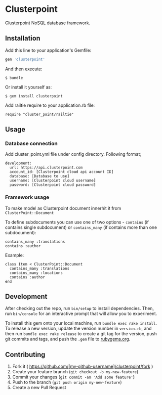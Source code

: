 # Clusterpoint

Clusterpoint NoSQL database framework.

## Installation

Add this line to your application's Gemfile:

```ruby
gem 'clusterpoint'
```

And then execute:

    $ bundle

Or install it yourself as:

    $ gem install clusterpoint

Add railtie require to your application.rb file:
    
    require "cluster_point/railtie"


## Usage

### Database connection
Add cluster_point.yml file under config directory. Following format;

    development:
      url: https://api.clusterpoint.com
      account_id: [Clusterpoint cloud api account ID]
      database: [Database to use]
      username: [Clusterpoint cloud username]
      password: [Clusterpoint cloud password]

### Framework usage
To make model as Clusterpoint document innerhit it from `ClusterPoint::Document`

To define subdocuments you can use one of two options - `contains` (if contains single subdocument) or `contains_many` (if contains more than one subdocument):

    contains_many :translations
    contains :author

Example:

    class Item < ClusterPoint::Document
      contains_many :translations
      contains_many :locations
      contains :author
    end

## Development

After checking out the repo, run `bin/setup` to install dependencies. Then, run `bin/console` for an interactive prompt that will allow you to experiment.

To install this gem onto your local machine, run `bundle exec rake install`. To release a new version, update the version number in `version.rb`, and then run `bundle exec rake release` to create a git tag for the version, push git commits and tags, and push the `.gem` file to [rubygems.org](https://rubygems.org).

## Contributing

1. Fork it ( https://github.com/[my-github-username]/clusterpoint/fork )
2. Create your feature branch (`git checkout -b my-new-feature`)
3. Commit your changes (`git commit -am 'Add some feature'`)
4. Push to the branch (`git push origin my-new-feature`)
5. Create a new Pull Request
